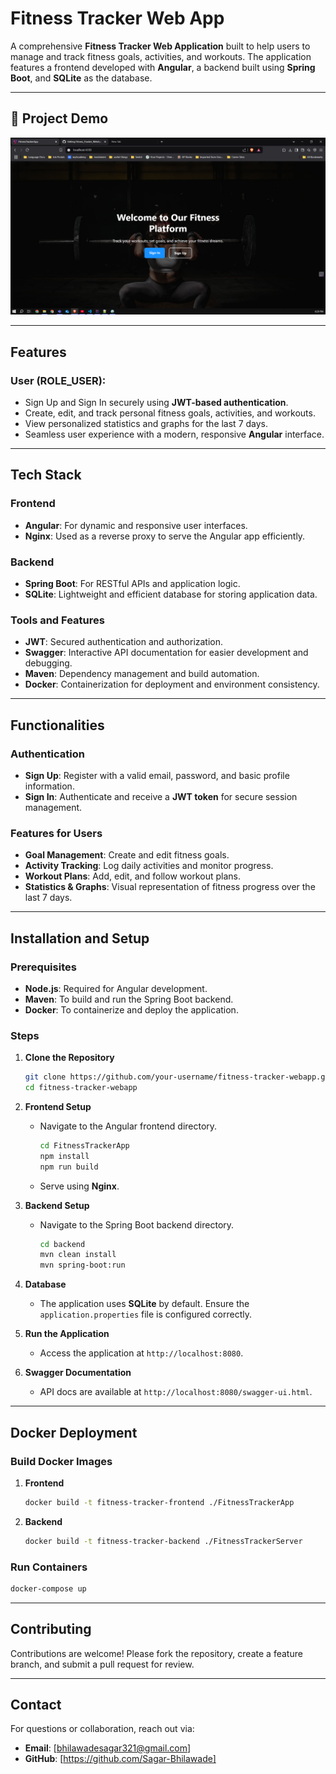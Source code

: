 # Fitness Tracker Web App

A comprehensive **Fitness Tracker Web Application** built to help users to manage and track fitness goals, activities, and workouts. The application features a frontend developed with **Angular**, a backend built using **Spring Boot**, and **SQLite** as the database. 

---

## 🎥 Project Demo

[![Watch the demo](HomePage.png)](Fitness_Tracker_Demo_Record.mp4)


---

## Features

### User (ROLE_USER):
   - Sign Up and Sign In securely using **JWT-based authentication**.
   - Create, edit, and track personal fitness goals, activities, and workouts.
   - View personalized statistics and graphs for the last 7 days.
   - Seamless user experience with a modern, responsive **Angular** interface.

---

## Tech Stack

### Frontend
- **Angular**: For dynamic and responsive user interfaces.
- **Nginx**: Used as a reverse proxy to serve the Angular app efficiently.

### Backend
- **Spring Boot**: For RESTful APIs and application logic.
- **SQLite**: Lightweight and efficient database for storing application data.

### Tools and Features
- **JWT**: Secured authentication and authorization.
- **Swagger**: Interactive API documentation for easier development and debugging.
- **Maven**: Dependency management and build automation.
- **Docker**: Containerization for deployment and environment consistency.

---

## Functionalities

### Authentication
- **Sign Up**: Register with a valid email, password, and basic profile information.
- **Sign In**: Authenticate and receive a **JWT token** for secure session management.

### Features for Users
- **Goal Management**: Create and edit fitness goals.
- **Activity Tracking**: Log daily activities and monitor progress.
- **Workout Plans**: Add, edit, and follow workout plans.
- **Statistics & Graphs**: Visual representation of fitness progress over the last 7 days.

---

## Installation and Setup

### Prerequisites
- **Node.js**: Required for Angular development.
- **Maven**: To build and run the Spring Boot backend.
- **Docker**: To containerize and deploy the application.

### Steps
1. **Clone the Repository**
   ```bash
   git clone https://github.com/your-username/fitness-tracker-webapp.git
   cd fitness-tracker-webapp
   ```

2. **Frontend Setup**
   - Navigate to the Angular frontend directory.
     ```bash
     cd FitnessTrackerApp
     npm install
     npm run build
     ```
   - Serve using **Nginx**.

3. **Backend Setup**
   - Navigate to the Spring Boot backend directory.
     ```bash
     cd backend
     mvn clean install
     mvn spring-boot:run
     ```

4. **Database**
   - The application uses **SQLite** by default. Ensure the `application.properties` file is configured correctly.

5. **Run the Application**
   - Access the application at `http://localhost:8080`.

6. **Swagger Documentation**
   - API docs are available at `http://localhost:8080/swagger-ui.html`.

---

## Docker Deployment

### Build Docker Images
1. **Frontend**
   ```bash
   docker build -t fitness-tracker-frontend ./FitnessTrackerApp
   ```

2. **Backend**
   ```bash
   docker build -t fitness-tracker-backend ./FitnessTrackerServer
   ```

### Run Containers
```bash
docker-compose up
```

---

## Contributing
Contributions are welcome! Please fork the repository, create a feature branch, and submit a pull request for review.

---

## Contact
For questions or collaboration, reach out via:
- **Email**: [bhilawadesagar321@gmail.com]
- **GitHub**: [https://github.com/Sagar-Bhilawade]


